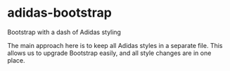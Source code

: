adidas-bootstrap
================

Bootstrap with a dash of Adidas styling

The main approach here is to keep all Adidas styles in a separate file. This allows us to upgrade Bootstrap easily,
and all style changes are in one place.
